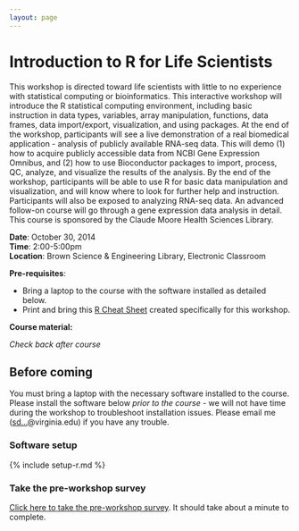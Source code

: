 ```yaml
---
layout: page
---
```


# Introduction to R for Life Scientists

This workshop is directed toward life scientists with little to no experience with statistical computing or bioinformatics. This interactive workshop will introduce the R statistical computing environment, including basic instruction in data types, variables, array manipulation, functions, data frames, data import/export, visualization, and using packages. At the end of the workshop, participants will see a live demonstration of a real biomedical application - analysis of publicly available RNA-seq data. This will demo (1) how to acquire publicly accessible data from NCBI Gene Expression Omnibus, and (2) how to use Bioconductor packages to import, process, QC, analyze, and visualize the results of the analysis. By the end of the workshop, participants will be able to use R for basic data manipulation and visualization, and will know where to look for further help and instruction. Participants will also be exposed to analyzing RNA-seq data. An advanced follow-on course will go through a gene expression data analysis in detail. This course is sponsored by the Claude Moore Health Sciences Library.

**Date**: October 30, 2014  
**Time**: 2:00-5:00pm  
**Location**: Brown Science & Engineering Library, Electronic Classroom

**Pre-requisites**:

* Bring a laptop to the course with the software installed as detailed below.
* Print and bring this [R Cheat Sheet](http://dx.doi.org/10.6084/m9.figshare.1080756) created specifically for this workshop.

**Course material:**

_Check back after course_

<!--
* [Slides](https://speakerdeck.com/stephenturner/introduction-to-r-for-life-scientists)
* Code used in course:
    * Part I: [Introduction to R](01-intro-r/)
    * Part II: [RNA-seq data analysis](02-deseq-demo/)
 -->

## Before coming

You must bring a laptop with the necessary software installed to the course. Please install the software below *prior to the course* - we will not have time during the workshop to troubleshoot installation issues. Please email me (<a href="http://www.google.com/recaptcha/mailhide/d?k=01uXi4zl-bIdygzSeXF4649A==&amp;c=_81hv-sTQvJ9rjELjZNDJeAXTvLvkpfD9KEuItpEHTE=" onclick="window.open('http://www.google.com/recaptcha/mailhide/d?k\07501uXi4zl-bIdygzSeXF4649A\75\75\46c\75_81hv-sTQvJ9rjELjZNDJeAXTvLvkpfD9KEuItpEHTE\075', '', 'toolbar=0,scrollbars=0,location=0,statusbar=0,menubar=0,resizable=0,width=500,height=300'); return false;" title="Reveal this e-mail address">sd...</a>@virginia.edu) if you have any trouble.

### Software setup

{% include setup-r.md %}

### Take the pre-workshop survey

[Click here to take the pre-workshop survey](https://docs.google.com/forms/d/1Ef4r-5yTOZO-rMGyjZ5M-wP3Q_j2WPtkp1HM_ksApnw/viewform). It should take about a minute to complete.
